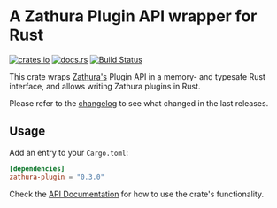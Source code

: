 # A Zathura Plugin API wrapper for Rust

[![crates.io](https://img.shields.io/crates/v/zathura-plugin.svg)](https://crates.io/crates/zathura-plugin)
[![docs.rs](https://docs.rs/zathura-plugin/badge.svg)](https://docs.rs/zathura-plugin/)
[![Build Status](https://travis-ci.org/jonas-schievink/zathura-plugin.svg?branch=master)](https://travis-ci.org/jonas-schievink/zathura-plugin)

This crate wraps [Zathura's](https://pwmt.org/projects/zathura/)
Plugin API in a memory- and typesafe Rust interface, and allows writing Zathura
plugins in Rust.

Please refer to the [changelog](CHANGELOG.md) to see what changed in the last
releases.

## Usage

Add an entry to your `Cargo.toml`:

```toml
[dependencies]
zathura-plugin = "0.3.0"
```

Check the [API Documentation](https://docs.rs/zathura-plugin/) for how to use the
crate's functionality.
